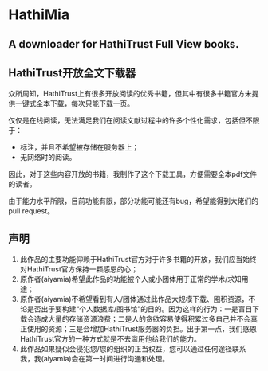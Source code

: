 # HathiMia

## A downloader for HathiTrust Full View books.

## HathiTrust开放全文下载器



众所周知，HathiTrust上有很多开放阅读的优秀书籍，但其中有很多书籍官方未提供一键式全本下载，每次只能下载一页。

仅仅是在线阅读，无法满足我们在阅读文献过程中的许多个性化需求，包括但不限于：

- 标注，并且不希望被存储在服务器上；
- 无网络时的阅读。

因此，对于这些内容开放的书籍，我制作了这个下载工具，方便需要全本pdf文件的读者。

由于能力水平所限，目前功能有限，部分功能可能还有bug，希望能得到大佬们的pull request。



## 声明

1. 此作品的主要功能仰赖于HathiTrust官方对于许多书籍的开放，我们应当始终对HathiTrust官方保持一颗感恩的心；
2. 原作者(aiyamia)希望此作品的功能被个人或小团体用于正常的学术/求知用途；
3. 原作者(aiyamia)不希望看到有人/团体通过此作品大规模下载、囤积资源，不论是否出于要构建“个人数据库/图书馆”的目的。因为这样的行为：一是盲目下载会造成大量的存储资源浪费；二是人的贪欲容易使得积累过多自己并不会真正使用的资源；三是会增加HathiTrust服务器的负担。出于第一点，我们感恩HathiTrust官方的一种方式就是不去滥用他给我们的能力。
4. 此作品如果疑似会侵犯您/您的组织的正当权益，您可以通过任何途径联系我，我(aiyamia)会在第一时间进行沟通和处理。
